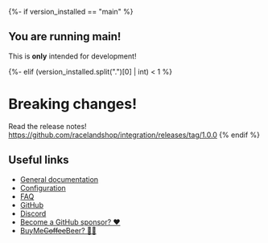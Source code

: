 {%- if version_installed == "main" %}

## You are running main!

This is **only** intended for development!

{%- elif (version_installed.split(".")[0] | int) < 1 %}

# Breaking changes!

Read the release notes!
https://github.com/racelandshop/integration/releases/tag/1.0.0
{% endif %}

## Useful links

- [General documentation](https://racelandshop.xyz/)
- [Configuration](https://racelandshop.xyz/docs/configuration/start)
- [FAQ](https://racelandshop.xyz/docs/faq/what)
- [GitHub](https://github.com/racelandshop)
- [Discord](https://discord.gg/apgchf8)
- [Become a GitHub sponsor? ❤️](https://github.com/sponsors/ludeeus)
- [BuyMe~~Coffee~~Beer? 🍺🙈](https://buymeacoffee.com/ludeeus)
